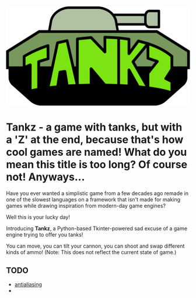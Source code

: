 ![](res/logo.png)

# Tankz - a game with tanks, but with a 'Z' at the end, because that's how cool games are named! What do you mean this title is too long? Of course not! Anyways...

Have you ever wanted a simplistic game from a few decades ago remade in one of the slowest languages on a framework that
isn't made for making games while drawing inspiration from modern-day game engines?

Well this is your lucky day!

Introducing **Tankz**, a Python-based Tkinter-powered sad excuse of a game engine trying to offer you tanks!

You can move, you can tilt your cannon, you can shoot and swap different kinds of ammo! (Note: This does not reflect the
current state of game.)

## TODO

- [antialiasing](https://stackoverflow.com/questions/14350645/is-there-an-antialiasing-method-for-python-pil)
- 
